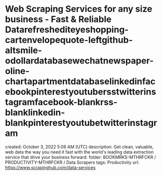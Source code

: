 # Web Scraping Services for any size business - Fast & Reliable Datarefreshediteyeshopping-cartenvelopequote-leftgithub-altsmile-odollardatabasewechatnewspaper-oline-chartapartmentdatabaselinkedinfacebookpinterestyoutubersstwitterinstagramfacebook-blankrss-blanklinkedin-blankpinterestyoutubetwitterinstagram

created: October 3, 2022 5:06 AM (UTC)
description: Get clean, valuable, web data the way you need it fast with the world's leading data extraction service that drive your business forward.
folder: BOOKMRKS-MTHRFCKR / PRODUCTIVITY-MTHRFCKR / Data Scrapers
tags: Productivity
url: https://www.scrapinghub.com/data-services